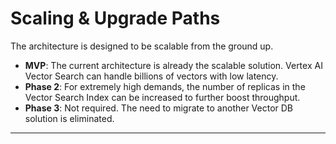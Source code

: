 # Scaling & Upgrade Paths

The architecture is designed to be scalable from the ground up.

- **MVP**: The current architecture is already the scalable solution. Vertex AI Vector Search can handle billions of vectors with low latency.
- **Phase 2**: For extremely high demands, the number of replicas in the Vector Search Index can be increased to further boost throughput.
- **Phase 3**: Not required. The need to migrate to another Vector DB solution is eliminated.

---
